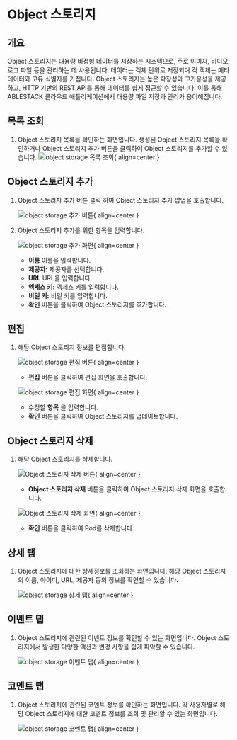 
# Object 스토리지

## 개요
Object 스토리지는 대용량 비정형 데이터를 저장하는 시스템으로, 주로 이미지, 비디오, 로그 파일 등을 관리하는 데 사용됩니다. 데이터는 객체 단위로 저장되며 각 객체는 메타데이터와 고유 식별자를 가집니다. Object 스토리지는 높은 확장성과 고가용성을 제공하고, HTTP 기반의 REST API를 통해 데이터를 쉽게 접근할 수 있습니다. 이를 통해 ABLESTACK 클라우드 애플리케이션에서 대용량 파일 저장과 관리가 용이해집니다.

## 목록 조회

1. Object 스토리지 목록을 확인하는 화면입니다.
    생성된 Object 스토리지 목록을 확인하거나 Object 스토리지 추가 버튼을 클릭하여 Object 스토리지를 추가할 수 있습니다.
    ![object storage 목록 조회](../../assets/images/admin-guide/mold/infrastructure/object-storage/object-storage-list.png){ align=center }

## Object 스토리지 추가

1. Object 스토리지 추가 버튼 클릭 하여 Object 스토리지 추가 팝업을 호출합니다.
    
    ![object storage 추가 버튼](../../assets/images/admin-guide/mold/infrastructure/object-storage/object-storage-add-btn.png){ align=center }

2. Object 스토리지 추가를 위한 항목을 입력합니다.

    ![object storage 추가 화면](../../assets/images/admin-guide/mold/infrastructure/object-storage/object-storage-add.png){ align=center }

    * **이름** 이름을 입력합니다.
    * **제공자:** 제공자를 선택합니다.
    * **URL** URL을 입력합니다.
    * **엑세스 키:** 엑세스 키를 입력합니다.
    * **비밀 키:** 비밀 키를 입력합니다.
    * **확인** 버튼을 클릭하여 Object 스토리지를 추가합니다.

## 편집

1. 해당 Object 스토리지 정보를 편집합니다.

    ![object storage 편집 버튼](../../assets/images/admin-guide/mold/infrastructure/object-storage/object-storage-update-btn.png){ align=center }

    * **편집** 버튼을 클릭하여 편집 화면을 호출합니다.

    ![object storage 편집 화면](../../assets/images/admin-guide/mold/infrastructure/object-storage/object-storage-update.png){ align=center }

    * 수정할 **항목** 을 입력합니다.
    * **확인** 버튼을 클릭하여 Object 스토리지를 업데이트합니다.

## Object 스토리지 삭제

1. 해당 Object 스토리지를 삭제합니다.

    ![Object 스토리지 삭제 버튼](../../assets/images/admin-guide/mold/infrastructure/object-storage/object-storage-remove-btn.png){ align=center }

    * **Object 스토리지 삭제** 버튼을 클릭하여 Object 스토리지 삭제 화면을 호출합니다.

    ![Object 스토리지 삭제 화면](../../assets/images/admin-guide/mold/infrastructure/object-storage/object-storage-remove.png){ align=center }

    * **확인** 버튼을 클릭하여 Pod를 삭제합니다.

## 상세 탭

1. Object 스토리지에 대한 상세정보를 조회하는 화면입니다. 해당 Object 스토리지의 이름, 아이디, URL, 제공자 등의 정보를 확인할 수 있습니다.

    ![object storage 상세 탭](../../assets/images/admin-guide/mold/infrastructure/object-storage/object-storage-detail-tab.png){ align=center }

## 이벤트 탭

1. Object 스토리지에 관련된 이벤트 정보를 확인할 수 있는 화면입니다. Object 스토리지에서 발생한 다양한 액션과 변경 사항을 쉽게 파악할 수 있습니다.

    ![object storage 이벤트 탭](../../assets/images/admin-guide/mold/infrastructure/object-storage/object-storage-events-tab.png){ align=center }

## 코멘트 탭

1. Object 스토리지에 관련된 코멘트 정보를 확인하는 화면입니다. 각 사용자별로 해당 Object 스토리지에 대한 코멘트 정보를 조회 및 관리할 수 있는 화면입니다.

    ![object storage 코멘트 탭](../../assets/images/admin-guide/mold/infrastructure/object-storage/object-storage-comments-tab.png){ align=center }
